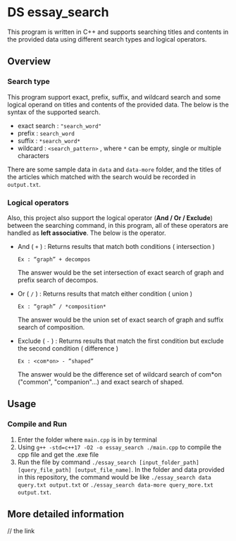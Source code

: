 # DS essay_search

This program is written in C++ and supports searching titles and contents in the provided data using different search types and logical operators. 

## Overview

### Search type
This program support exact, prefix, suffix, and wildcard search and some logical operand on titles and contents of the provided data. The below is the syntax of the supported search.

- exact search : `"search_word"`
- prefix : `search_word`
- suffix : `*search_word*`
- wildcard : `<search_pattern>` , where `*` can be empty, single or multiple characters

There are some sample data in `data` and `data-more` folder, and the titles of the articles which matched with the search would be recorded in `output.txt`.

### Logical operators
Also, this project also support the logical operator (**And / Or / Exclude**) between the searching command, in this program, all of these operators are handled as **left associative**. The below is the operator.

- And ( `+` ) : Returns results that match both conditions ( intersection )

      Ex : “graph” + decompos
    The answer would be the set intersection of exact search of graph and prefix search of decompos.

- Or ( `/` ) : Returns results that match either condition ( union )

      Ex : “graph” / *composition*
    The answer would be the union set of exact search of graph and suffix search of composition.

- Exclude ( `-` ) : Returns results that match the first condition but exclude the second condition ( difference )

      Ex : <com*on> - ”shaped”
    The answer would be the difference set of wildcard search of com*on ("common", "companion"...) and exact search of shaped.

## Usage

### Compile and Run
1. Enter the folder where `main.cpp` is in by terminal
2. Using `g++ -std=c++17 -O2 -o essay_search ./main.cpp` to compile the cpp file and get the .exe file
3. Run the file by command `./essay_search [input_folder_path] [query_file_path] [output_file_name]`. In the folder and data provided in this repository, the command would be like `./essay_search data query.txt output.txt` or `./essay_search data-more query_more.txt output.txt`.

## More detailed information
// the link
